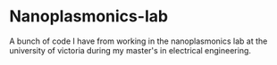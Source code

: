 # Nanoplasmonics-lab
A bunch of code I have from working in the nanoplasmonics lab at the university of victoria during my master's in electrical engineering.
